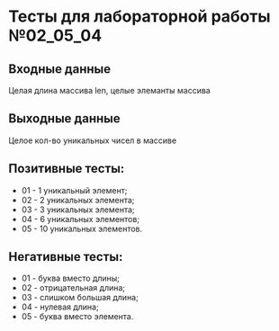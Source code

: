 # Тесты для лабораторной работы №02_05_04

## Входные данные
Целая длина массива len, целые элеманты массива

## Выходные данные
Целое кол-во уникальных чисел в массиве

## Позитивные тесты:
- 01 - 1 уникальный элемент;
- 02 - 2 уникальных элемента;
- 03 - 3 уникальных элемента;
- 04 - 6 уникальных элементов;
- 05 - 10 уникальных элементов.

## Негативные тесты:
- 01 - буква вместо длины;
- 02 - отрицательная длина;
- 03 - слишком большая длина;
- 04 - нулевая длина;
- 05 - буква вместо элемента.